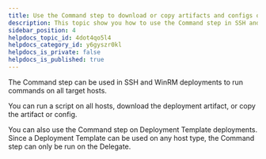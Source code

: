 ```yaml
---
title: Use the Command step to download or copy artifacts and configs or run scripts
description: This topic show you how to use the Command step in SSH and WinRM deployments to run commands on one or more target hosts.
sidebar_position: 4
helpdocs_topic_id: 4dot4qo5l4
helpdocs_category_id: y6gyszr0kl
helpdocs_is_private: false
helpdocs_is_published: true
---
```


The Command step can be used in SSH and WinRM deployments to run commands on all target hosts.

You can run a script on all hosts, download the deployment artifact, or copy the artifact or config.

You can also use the Command step on Deployment Template deployments. Since a Deployment Template can be used on any host type, the Command step can only be run on the Delegate.
